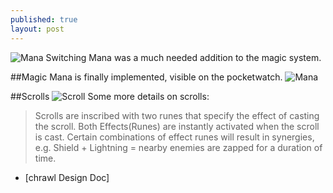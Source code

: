 ```yaml
---
published: true
layout: post
---
```




![Mana Switching](http://i.imgur.com/M6VT0X6.gif)
Mana was a much needed addition to the magic system.
<!--excerpt-->

##Magic
Mana is finally implemented, visible on the pocketwatch.
![Mana](http://i.imgur.com/SB85AA2.gif)

##Scrolls
![Scroll](http://i.imgur.com/8QPfCeC.png)
Some more details on scrolls:

>Scrolls are inscribed with two runes that specify the effect of casting the scroll. Both Effects(Runes) are instantly activated when the scroll is cast. Certain combinations of effect runes will result in synergies, e.g. Shield + Lightning = nearby enemies are zapped for a duration of time.

 - [chrawl Design Doc]
